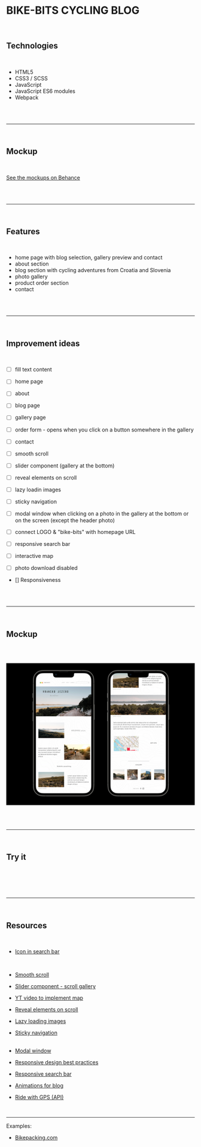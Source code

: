 # BIKE-BITS CYCLING BLOG

<br>

## Technologies

<br>

- HTML5
- CSS3 / SCSS
- JavaScript
- JavaScript ES6 modules
- Webpack

<br><br>

<hr />
<br>

## Mockup

<br>

[See the mockups on Behance](https://www.behance.net/gallery/130790147/CYCLING-BLOG)

<br><br>
<hr / >
<br>

## Features

<br>

- home page with blog selection, gallery preview and contact
- about section
- blog section with cycling adventures from Croatia and Slovenia
- photo gallery
- product order section
- contact

<br><br>

<hr />
<br>

## Improvement ideas

<br>

- [ ] fill text content
      <br>

- [ ] home page
- [ ] about
- [ ] blog page
- [ ] gallery page
- [ ] order form - opens when you click on a button somewhere in the gallery
- [ ] contact
      <br>

- [ ] smooth scroll
- [ ] slider component (gallery at the bottom)
- [ ] reveal elements on scroll
- [ ] lazy loadin images
- [ ] sticky navigation
      <br>

- [ ] modal window when clicking on a photo in the gallery at the bottom or on the screen (except the header photo)
- [ ] connect LOGO & "bike-bits" with homepage URL
- [ ] responsive search bar
- [ ] interactive map
- [ ] photo download disabled
      <br>

- [] Responsiveness

<br><br>

<hr />
<br>

## Mockup

<br><br>

![mobile blog mockup](./assets/mockups/mockup-mobile-blog.png)

<br><br>

<hr />
<br>

## Try it

<br>

[]()

<br><br>

<hr />
<br>

## Resources

<br>

- [Icon in search bar](https://nikitahl.com/search-icon-inside-input)

<br>

- [Smooth scroll](https://github.com/emarekica/DOM/blob/master/notes/DOM-events.md#4-implementing-smooth-scrolling)
  <br>

- [Slider component - scroll gallery](https://github.com/emarekica/DOM/blob/master/notes/DOM-events.md#15-building-a-slider-component)
  <br>

- [YT video to implement map](https://www.youtube.com/watch?v=bmpI252DmiI&t=45s)
  <br>

- [Reveal elements on scroll](https://github.com/emarekica/DOM/blob/master/notes/DOM-events.md#13-revealing-elements-on-scroll)
  <br>

- [Lazy loading images](https://github.com/emarekica/DOM/blob/master/notes/DOM-events.md#14-lazy-loading-images)
  <br>

- [Sticky navigation](https://github.com/emarekica/DOM/blob/master/notes/DOM-events.md#implementing-sticky-navigation)
  <br><br>

- [Modal window](https://www.youtube.com/watch?v=3PHXvlpOkf4&t=5943s)
  <br>

- [Responsive design best practices](https://designmodo.com/responsive-design-examples/)
  <br>

- [Responsive search bar](https://www.youtube.com/watch?v=4DR9Uvu1vnM)
  <br>

- [Animations for blog](https://www.youtube.com/watch?v=sN93DRYkCO8&list=PLmGRn_VnTuAxIHKjfgoOEOIk72PeZdbaB&index=6)
  <br>

- [Ride with GPS (API)](https://ridewithgps.com/api)

<br>

---

Examples:

- [Bikepacking.com](https://bikepacking.com/)
